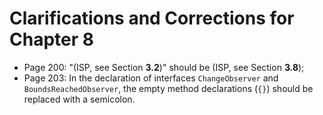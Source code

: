# Clarifications and Corrections for Chapter 8

* Page 200: "(ISP, see Section **3.2**)" should be (ISP, see Section **3.8**);
* Page 203: In the declaration of interfaces `ChangeObserver` and `BoundsReachedObserver`, the empty method declarations (`{}`) should be replaced with a semicolon. 